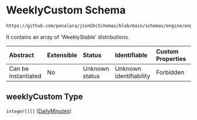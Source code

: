 # WeeklyCustom Schema

```txt
https://github.com/penalara/jsonGhcSchemas/blob/main/schemas/engine/engineSpecification.schema.json#/definitions/distribution/properties/stablePeriods/properties/weeklyCustom
```

It contains an array of 'WeeklyStable' distributions.

| Abstract            | Extensible | Status         | Identifiable            | Custom Properties | Additional Properties | Access Restrictions | Defined In                                                                                               |
| :------------------ | :--------- | :------------- | :---------------------- | :---------------- | :-------------------- | :------------------ | :------------------------------------------------------------------------------------------------------- |
| Can be instantiated | No         | Unknown status | Unknown identifiability | Forbidden         | Allowed               | none                | [engineSpecification.schema.json\*](../../../out/engineSpecification.schema.json "open original schema") |

## weeklyCustom Type

`integer[][]` ([DailyMinutes](enginespecification-definitions-distribution-properties-stableperiods-properties-weeklycustom-customweeklystable-dailyminutes.md))
